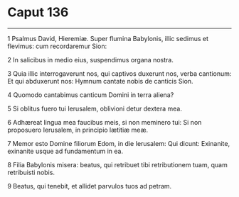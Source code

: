 # Caput 136

***

1 Psalmus David, Hieremiæ. Super flumina Babylonis, illic sedimus et flevimus: cum recordaremur Sion:

2 In salicibus in medio eius, suspendimus organa nostra.

3 Quia illic interrogaverunt nos, qui captivos duxerunt nos, verba cantionum: Et qui abduxerunt nos: Hymnum cantate nobis de canticis Sion.

4 Quomodo cantabimus canticum Domini in terra aliena?

5 Si oblitus fuero tui Ierusalem, oblivioni detur dextera mea.

6 Adhæreat lingua mea faucibus meis, si non meminero tui: Si non proposuero Ierusalem, in principio lætitiæ meæ.

7 Memor esto Domine filiorum Edom, in die Ierusalem: Qui dicunt: Exinanite, exinanite usque ad fundamentum in ea.

8 Filia Babylonis misera: beatus, qui retribuet tibi retributionem tuam, quam retribuisti nobis.

9 Beatus, qui tenebit, et allidet parvulos tuos ad petram.

